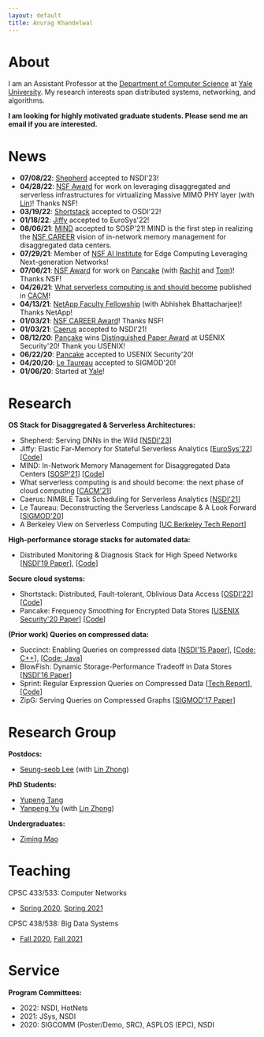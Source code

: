 ```yaml
---
layout: default
title: Anurag Khandelwal
---
```

# About

I am an Assistant Professor at the [Department of Computer Science](https://cpsc.yale.edu/)
at [Yale University](https://www.yale.edu/). My research interests span 
distributed systems, networking, and algorithms.

**I am looking for highly motivated graduate students. Please send me an email if you are interested.**

# News

* **07/08/22**: [Shepherd](papers/shepherd.pdf) accepted to NSDI'23!
* **04/28/22**: [NSF Award](https://www.nsf.gov/awardsearch/showAward?AWD_ID=2147946&HistoricalAwards=false) for work on leveraging disaggregated and serverless infrastructures for virtualizing Massive MIMO PHY layer (with [Lin](http://www.linzhong.org/))! Thanks NSF!
* **03/19/22**: [Shortstack](papers/shortstack.pdf) accepted to OSDI'22!
* **01/18/22**: [Jiffy](papers/jiffy.pdf) accepted to EuroSys'22!
* **08/06/21**: [MIND](papers/mind.pdf) accepted to SOSP'21! MIND is the first step in realizing the [NSF CAREER](https://www.nsf.gov/awardsearch/showAward?AWD_ID=2047220) vision of in-network memory management for disaggregated data centers.
* **07/29/21**: Member of [NSF AI Institute](https://seas.yale.edu/news-events/news/yale-scientists-take-lead-roles-two-nsf-funded-ai-institutes) for Edge Computing Leveraging Next-generation Networks!
* **07/06/21**: [NSF Award](https://www.nsf.gov/awardsearch/showAward?AWD_ID=2054957) for work on [Pancake](papers/pancake.pdf) (with [Rachit](https://www.cs.cornell.edu/~ragarwal/) and [Tom](https://rist.tech.cornell.edu/))! Thanks NSF!
* **04/26/21**: [What serverless computing is and should become](papers/serverless-next.pdf) published in [CACM](https://t.co/v2wtKRnxBe?amp=1)!
* **04/13/21**: [NetApp Faculty Fellowship](https://cpsc.yale.edu/news/netapp-faculty-fellowship-awarded-anurag-khandelwal-and-abhishek-bhattacharjee) (with Abhishek Bhattacharjee)! Thanks NetApp!
* **01/03/21**: [NSF CAREER Award](https://www.nsf.gov/awardsearch/showAward?AWD_ID=2047220)! Thanks NSF!
* **01/03/21**: [Caerus](papers/caerus.pdf) accepted to NSDI'21!
* **08/12/20**: [Pancake](papers/pancake.pdf) wins [Distinguished Paper Award](https://cpsc.yale.edu/news/paper-anurag-khandelwal-wins-distinguished-paper-award) at USENIX Security'20! Thank you USENIX!
* **06/22/20**: [Pancake](papers/pancake.pdf) accepted to USENIX Security'20!
* **04/20/20**: [Le Taureau](https://dl.acm.org/doi/10.1145/3318464.3383130) accepted to SIGMOD'20!
* **01/06/20**: Started at [Yale](https://fas.yale.edu/book/new-ladder-faculty-2019-20/school-engineering-applied-science/anurag-khandelwal)!

# Research

**OS Stack for Disaggregated & Serverless Architectures:**
* Shepherd: Serving DNNs in the Wild \[[NSDI'23](papers/shepherd.pdf)\]
* Jiffy: Elastic Far-Memory for Stateful Serverless Analytics \[[EuroSys'22](papers/jiffy.pdf)\] \[[Code](https://github.com/resource-disaggregation/jiffy)\]
* MIND: In-Network Memory Management for Disaggregated Data Centers \[[SOSP'21](papers/mind.pdf)\] \[[Code](https://github.com/shsym/mind)\]
* What serverless computing is and should become: the next phase of cloud computing \[[CACM'21](papers/serverless-next.pdf)\]
* Caerus: NIMBLE Task Scheduling for Serverless Analytics \[[NSDI'21](papers/caerus.pdf)\]
* Le Taureau: Deconstructing the Serverless Landscape & A Look Forward \[[SIGMOD'20](https://dl.acm.org/doi/10.1145/3318464.3383130)\]
* A Berkeley View on Serverless Computing \[[UC Berkeley Tech Report](papers/berkeley-view-serverless.pdf)\]

**High-performance storage stacks for automated data:**
* Distributed Monitoring & Diagnosis Stack for High Speed Networks \[[NSDI'19 Paper](papers/confluo.pdf)\], \[[Code](https://github.com/ucbrise/confluo)\]

**Secure cloud systems:** 
* Shortstack: Distributed, Fault-tolerant, Oblivious Data Access \[[OSDI'22](papers/shortstack.pdf)\]\[[Code](https://github.com/pancake-security/shortstack)\]
* Pancake: Frequency Smoothing for Encrypted Data Stores \[[USENIX Security'20 Paper](papers/pancake.pdf)\] \[[Code](https://github.com/pancake-security/pancake)\]

**(Prior work) Queries on compressed data:**
* Succinct: Enabling Queries on compressed data \[[NSDI'15 Paper](papers/succinct.pdf)\], \[[Code: C++](http://github.com/amplab/succinct-cpp)\], \[[Code: Java](https://github.com/amplab/succinct)\]
* BlowFish: Dynamic Storage-Performance Tradeoff in Data Stores \[[NSDI'16 Paper](papers/blowfish.pdf)\]
* Sprint: Regular Expression Queries on Compressed Data \[[Tech Report](papers/swift.pdf)\], \[[Code](https://github.com/amplab/sprint)\]
* ZipG: Serving Queries on Compressed Graphs \[[SIGMOD'17 Paper](papers/zipg.pdf)\]

# Research Group

**Postdocs:**
* [Seung-seob Lee]() (with [Lin Zhong](http://www.linzhong.org/))

**PhD Students:**
* [Yupeng Tang](https://yupengtang.com/)
* [Yanpeng Yu](https://yanpeng-yu.com/) (with [Lin Zhong](http://www.linzhong.org))

**Undergraduates:**
* [Ziming Mao](https://maoziming.github.io/)

# Teaching

CPSC 433/533: Computer Networks
* [Spring 2020](https://courses.yale.edu/?keyword=CPSC%20433&srcdb=guide2020), [Spring 2021](https://courses.yale.edu/?keyword=CPSC%20433&srcdb=guide2021)

CPSC 438/538: Big Data Systems
* [Fall 2020](https://courses.yale.edu/?keyword=CPSC%20637&srcdb=guide2020), [Fall 2021](https://courses.yale.edu/?keyword=CPSC%20438&srcdb=202103&dept=CPSC)

# Service

**Program Committees:**
* 2022: NSDI, HotNets
* 2021: JSys, NSDI
* 2020: SIGCOMM (Poster/Demo, SRC), ASPLOS (EPC), NSDI
